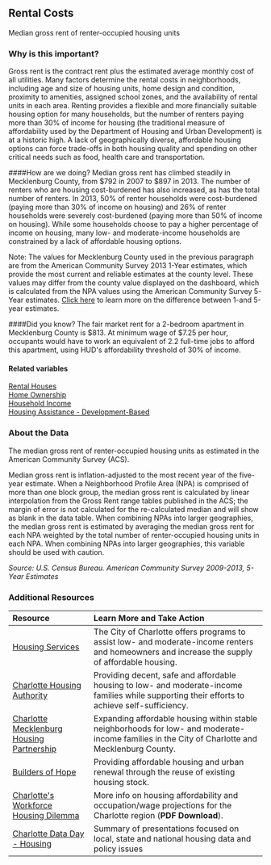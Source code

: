 ## Rental Costs
Median gross rent of renter-occupied housing units

### Why is this important?
Gross rent is the contract rent plus the estimated average monthly cost of all utilities. Many factors determine the rental costs in neighborhoods, including age and size of housing units, home design and condition, proximity to amenities, assigned school zones, and the availability of rental units in each area. Renting provides a flexible and more financially suitable housing option for many households, but the number of renters paying more than 30% of income for housing (the traditional measure of affordability used by the Department of Housing and Urban Development) is at a historic high. A lack of geographically diverse, affordable housing options can force trade-offs in both housing quality and spending on other critical needs such as food, health care and transportation.

####How are we doing?
Median gross rent has climbed steadily in Mecklenburg County, from $792 in 2007 to $897 in 2013. The number of renters who are housing cost-burdened has also increased, as has the total number of renters. In 2013, 50% of renter households were cost-burdened (paying more than 30% of income on housing) and 26% of renter households were severely cost-burdened (paying more than 50% of income on housing). While some households choose to pay a higher percentage of income on housing, many low- and moderate-income households are constrained by a lack of affordable housing options.

Note: The values for Mecklenburg County used in the previous paragraph are from the American Community Survey 2013 1-Year estimates, which provide the most current and reliable estimates at the county level. These values may differ from the county value displayed on the dashboard, which is calculated from the NPA values using the American Community Survey 5-Year estimates. [Click here](http://www.census.gov/acs/www/guidance_for_data_users/estimates/) to learn more on the difference between 1-and 5-year estimates.

####Did you know?
The fair market rent for a 2-bedroom apartment in Mecklenburg County is $813. At minimum wage of $7.25 per hour, occupants would have to work an equivalent of 2.2 full-time jobs to afford this apartment, using HUD's affordability threshold of 30% of income.

#### Related variables
<a href="javascript:void(0)" onclick="model.metricId = 'm53'">Rental Houses</a>  
<a href="javascript:void(0)" onclick="model.metricId = 'm29'">Home Ownership</a>  
<a href="javascript:void(0)" onclick="model.metricId = 'm37'">Household Income</a>  
<a href="javascript:void(0)" onclick="model.metricId = 'm82'">Housing Assistance - Development-Based</a>  

### About the Data
The median gross rent of renter-occupied housing units as estimated in the American Community Survey (ACS).  

Median gross rent is inflation-adjusted to the most recent year of the five-year estimate. When a Neighborhood Profile Area (NPA) is comprised of more than one block group, the median gross rent is calculated by linear interpolation from the Gross Rent range tables published in the ACS; the margin of error is not calculated for the re-calculated median and will show as blank in the data table.  When combining NPAs into larger geographies, the median gross rent is estimated by averaging the median gross rent for each NPA weighted by the total number of renter-occupied housing units in each NPA. When combining NPAs into larger geographies, this variable should be used with caution.

_Source: U.S. Census Bureau. American Community Survey <span tabindex="1000" class="meta-definition" data-toggle="popover" data-title="Why 2009-2013 not 2013?" data-content="Data labeled 2009-2013 describe average conditions reported through the American Community Survey (ACS) during the period of January 2009 through December 2013. The Census collects ACS data from only a small sample of households every month. For reliable small-area estimates, the Census compiles five years of ACS data, which are used in the Quality of Life Explorer.">2009-2013</span>, 5-Year Estimates_


### Additional Resources 
| Resource | Learn More and Take Action 
|:--- | :--- 
|[Housing Services](http://charmeck.org/city/charlotte/nbs/housing/Pages/CityHousingPrograms.aspx)|The City of Charlotte offers programs to assist low- and moderate-income renters and homeowners and increase the supply of affordable housing. 
|[Charlotte Housing Authority](http://www.cha-nc.org/)| Providing decent, safe and affordable housing to low- and moderate-income families while supporting their efforts to achieve self-sufficiency. 
|[Charlotte Mecklenburg Housing Partnership](http://www.cmhp.org)|Expanding affordable housing within stable neighborhoods for low- and moderate-income families in the City of Charlotte and Mecklenburg County. 
|[Builders of Hope](http://www.buildersofhope.org/) |Providing affordable housing and urban renewal through the reuse of existing housing stock.
|[Charlotte's Workforce Housing Dilemma](http://www.richmondfed.org/press_room/our_news/2014/pdf/charlotte_data_day_martin_presentation_20140617.pdf) | More info on housing affordability and occupation/wage projections for the Charlotte region (**PDF Download**). 
|[Charlotte Data Day - Housing](http://ui.uncc.edu/story/data-day-2014-draws-crowd) | Summary of presentations focused on local, state and national housing data and policy issues